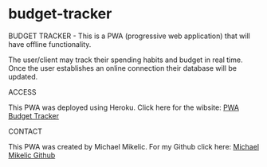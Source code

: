 # budget-tracker

BUDGET TRACKER - This is a PWA (progressive web application) that will have offline functionality.  

The user/client may track their spending habits and budget in real time.  Once the user establishes an online connection their database will be updated.  

ACCESS

This PWA was deployed using Heroku.  Click here for the wibsite:  [PWA Budget Tracker](https://peaceful-temple-48025.herokuapp.com/)

CONTACT 

This PWA was created by Michael Mikelic.  For my Github click here:  [Michael Mikelic Github](https://github.com/michaelmikelic/budget-tracker)

